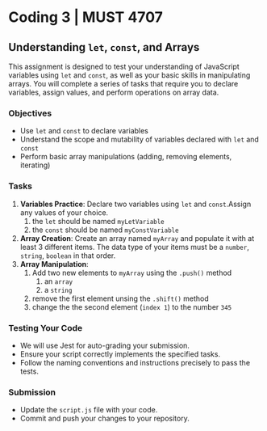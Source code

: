 # Coding 3 | MUST 4707

## Understanding `let`, `const`, and Arrays

This assignment is designed to test your understanding of JavaScript variables using `let` and `const`, as well as your basic skills in manipulating arrays. You will complete a series of tasks that require you to declare variables, assign values, and perform operations on array data.

### Objectives

- Use `let` and `const` to declare variables
- Understand the scope and mutability of variables declared with `let` and `const`
- Perform basic array manipulations (adding, removing elements, iterating)

### Tasks

1. **Variables Practice**: Declare two variables using `let` and `const`.Assign any values of your choice.
   1. the `let` should be named `myLetVariable`
   2. the `const` should be named `myConstVariable`
2. **Array Creation**: Create an array named `myArray` and populate it with at least 3 different items. The data type of your items must be a `number`, `string`, `boolean` in that order.
3. **Array Manipulation**: 
   1. Add two new elements to `myArray` using the `.push()` method
      1. an `array`
      2. a `string`
   2. remove the first element unsing the `.shift()` method
   3. change the the second element (`index 1`) to the number `345`


### Testing Your Code

- We will use Jest for auto-grading your submission.
- Ensure your script correctly implements the specified tasks.
- Follow the naming conventions and instructions precisely to pass the tests.

### Submission

- Update the `script.js` file with your code.
- Commit and push your changes to your repository.


